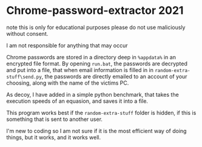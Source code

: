 # Chrome-password-extractor 2021

  note this is only for educational purposes please do not use maliciously without consent. 
  
  I am not responsible for anything that may occur

Chrome passwords are stored in a directory deep in `%appdata%` in an encrypted file format. By opening `run.bat`, the passwords are decrypted and put into a file, that when 	email information is filled in in `random-extra-stuff\send.py`, the passwords are directly emailed to an account of your choosing, along with the name of the victims PC. 
	
As decoy, I have added in a simple python benchmark, that takes the execution speeds of an equasion, and saves it into a file.

This program works best if the `random-extra-stuff` folder is hidden, if this is something that is sent to another user.

I'm new to coding so I am not sure if it is the most efficient way of doing things, but it works, and it works well.
